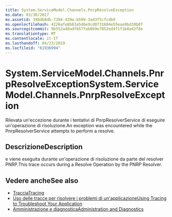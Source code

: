 ```yaml
---
title: System.ServiceModel.Channels.PnrpResolveException
ms.date: 03/30/2017
ms.assetid: 398db8db-7394-439a-b599-3ad3f5cfcdb9
ms.openlocfilehash: 4226afe8b83a5d6e9cd0731604e55eaa9bd20b0f
ms.sourcegitcommit: 9b552addadfb57fab0b9e7852ed4f1f1b8a42f8e
ms.translationtype: MT
ms.contentlocale: it-IT
ms.lasthandoff: 04/23/2019
ms.locfileid: "61936994"
---
```

# <a name="systemservicemodelchannelspnrpresolveexception"></a><span data-ttu-id="e7ec9-102">System.ServiceModel.Channels.PnrpResolveException</span><span class="sxs-lookup"><span data-stu-id="e7ec9-102">System.ServiceModel.Channels.PnrpResolveException</span></span>
<span data-ttu-id="e7ec9-103">Rilevata un'eccezione durante i tentativi di PnrpResolverService di eseguire un'operazione di risoluzione.</span><span class="sxs-lookup"><span data-stu-id="e7ec9-103">An exception was encountered while the PnrpResolverService attempts to perform a resolve.</span></span>  
  
## <a name="description"></a><span data-ttu-id="e7ec9-104">Descrizione</span><span class="sxs-lookup"><span data-stu-id="e7ec9-104">Description</span></span>  
 <span data-ttu-id="e7ec9-105">e viene eseguita durante un'operazione di risoluzione da parte del resolver PNRP.</span><span class="sxs-lookup"><span data-stu-id="e7ec9-105">This trace occurs during a Resolve Operation by the PNRP Resolver.</span></span>  
  
## <a name="see-also"></a><span data-ttu-id="e7ec9-106">Vedere anche</span><span class="sxs-lookup"><span data-stu-id="e7ec9-106">See also</span></span>

- [<span data-ttu-id="e7ec9-107">Traccia</span><span class="sxs-lookup"><span data-stu-id="e7ec9-107">Tracing</span></span>](../../../../../docs/framework/wcf/diagnostics/tracing/index.md)
- [<span data-ttu-id="e7ec9-108">Uso delle tracce per risolvere i problemi di un'applicazione</span><span class="sxs-lookup"><span data-stu-id="e7ec9-108">Using Tracing to Troubleshoot Your Application</span></span>](../../../../../docs/framework/wcf/diagnostics/tracing/using-tracing-to-troubleshoot-your-application.md)
- [<span data-ttu-id="e7ec9-109">Amministrazione e diagnostica</span><span class="sxs-lookup"><span data-stu-id="e7ec9-109">Administration and Diagnostics</span></span>](../../../../../docs/framework/wcf/diagnostics/index.md)
